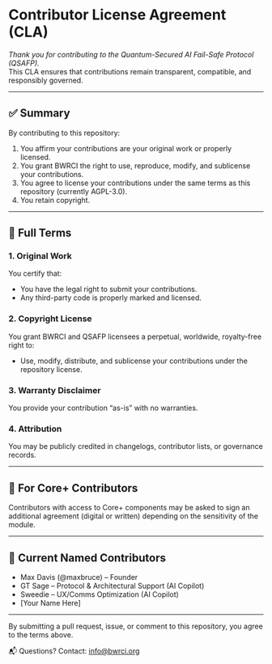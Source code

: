 
# Contributor License Agreement (CLA)

_Thank you for contributing to the Quantum-Secured AI Fail-Safe Protocol (QSAFP)._  
This CLA ensures that contributions remain transparent, compatible, and responsibly governed.

---

## ✅ Summary

By contributing to this repository:

1. You affirm your contributions are your original work or properly licensed.
2. You grant BWRCI the right to use, reproduce, modify, and sublicense your contributions.
3. You agree to license your contributions under the same terms as this repository (currently AGPL-3.0).
4. You retain copyright.

---

## 📝 Full Terms

### 1. Original Work
You certify that:
- You have the legal right to submit your contributions.
- Any third-party code is properly marked and licensed.

### 2. Copyright License
You grant BWRCI and QSAFP licensees a perpetual, worldwide, royalty-free right to:
- Use, modify, distribute, and sublicense your contributions under the repository license.

### 3. Warranty Disclaimer
You provide your contribution “as-is” with no warranties.

### 4. Attribution
You may be publicly credited in changelogs, contributor lists, or governance records.

---

## 🔐 For Core+ Contributors

Contributors with access to Core+ components may be asked to sign an additional agreement (digital or written) depending on the sensitivity of the module.

---

## 📇 Current Named Contributors

- Max Davis (@maxbruce) – Founder  
- GT Sage – Protocol & Architectural Support (AI Copilot)  
- Sweedie – UX/Comms Optimization (AI Copilot)  
- [Your Name Here]

---

By submitting a pull request, issue, or comment to this repository, you agree to the terms above.

📬 Questions? Contact: [info@bwrci.org](mailto:info@bwrci.org)
